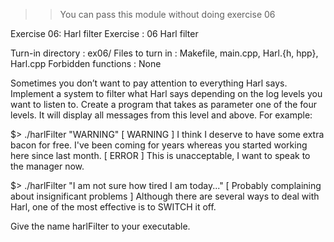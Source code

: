 >> You can pass this module without doing exercise 06

Exercise 06: Harl filter
Exercise : 06
Harl filter

Turn-in directory : ex06/
Files to turn in : Makefile, main.cpp, Harl.{h, hpp}, Harl.cpp
Forbidden functions : None

Sometimes you don’t want to pay attention to everything Harl says. Implement a
system to filter what Harl says depending on the log levels you want to listen to.
Create a program that takes as parameter one of the four levels. It will display all
messages from this level and above. For example:

$> ./harlFilter "WARNING"
[ WARNING ]
I think I deserve to have some extra bacon for free.
I've been coming for years whereas you started working here since last month.
[ ERROR ]
This is unacceptable, I want to speak to the manager now.

$> ./harlFilter "I am not sure how tired I am today..."
[ Probably complaining about insignificant problems ]
Although there are several ways to deal with Harl, one of the most effective is to
SWITCH it off.

Give the name harlFilter to your executable.
